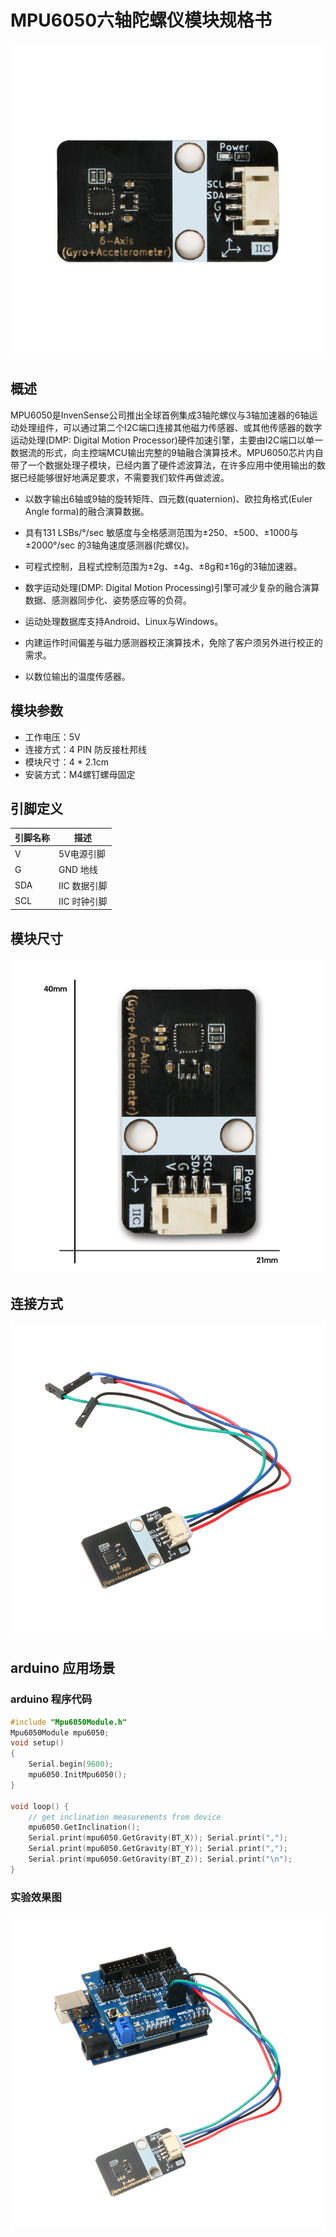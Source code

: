 # MPU6050六轴陀螺仪模块规格书

![85](mpu6050六轴陀螺仪模块图片\85.jpg)

## 概述

MPU6050是InvenSense公司推出全球首例集成3轴陀螺仪与3轴加速器的6轴运动处理组件，可以通过第二个I2C端口连接其他磁力传感器、或其他传感器的数字运动处理(DMP: Digital Motion Processor)硬件加速引擎，主要由I2C端口以单一数据流的形式，向主控端MCU输出完整的9轴融合演算技术。MPU6050芯片内自带了一个数据处理子模块，已经内置了硬件滤波算法，在许多应用中使用输出的数据已经能够很好地满足要求，不需要我们软件再做滤波。

* 以数字输出6轴或9轴的旋转矩阵、四元数(quaternion)、欧拉角格式(Euler Angle forma)的融合演算数据。

* 具有131 LSBs/°/sec 敏感度与全格感测范围为±250、±500、±1000与±2000°/sec 的3轴角速度感测器(陀螺仪)。

* 可程式控制，且程式控制范围为±2g、±4g、±8g和±16g的3轴加速器。

* 数字运动处理(DMP: Digital Motion Processing)引擎可减少复杂的融合演算数据、感测器同步化、姿势感应等的负荷。

* 运动处理数据库支持Android、Linux与Windows。

* 内建运作时间偏差与磁力感测器校正演算技术，免除了客户须另外进行校正的需求。

* 以数位输出的温度传感器。

## 模块参数

* 工作电压：5V
* 连接方式：4 PIN 防反接杜邦线
* 模块尺寸：4 * 2.1cm
* 安装方式：M4螺钉螺母固定

## 引脚定义

| 引脚名称| 描述 |
|---- |----|
| V | 5V电源引脚 |
| G | GND 地线 |
| SDA | IIC 数据引脚 |
|SCL | IIC 时钟引脚 |

## 模块尺寸

![05](mpu6050六轴陀螺仪模块图片\05.jpg)

## 连接方式

![02](mpu6050六轴陀螺仪模块图片\02.jpg)


##  arduino 应用场景

### arduino 程序代码

```c++
#include "Mpu6050Module.h"
Mpu6050Module mpu6050;
void setup()
{
    Serial.begin(9600);
    mpu6050.InitMpu6050();
}

void loop() {
    // get inclination measurements from device
    mpu6050.GetInclination();
    Serial.print(mpu6050.GetGravity(BT_X)); Serial.print(",");
    Serial.print(mpu6050.GetGravity(BT_Y)); Serial.print(",");
    Serial.print(mpu6050.GetGravity(BT_Z)); Serial.print("\n");
}
```

### 实验效果图

![01](mpu6050六轴陀螺仪模块图片\01.jpg)